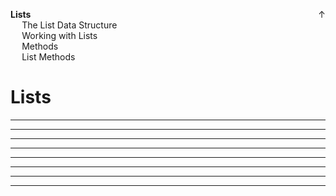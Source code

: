 <link rel="stylesheet" href="{{baseUrl}}/css/programming.css">

<div class="website-content">
<div id="toc">

<span style="float:right">[<span class="glyphicon glyphicon-home" aria-hidden="true"></span> ↑](../index.html)</span>
* [**Lists**](#lists)
  * [The List Data Structure](#the-list-data-structure)
  * [Working with Lists](#working-with-lists)
  * [Methods](#methods)
  * [List Methods](#list-methods)
  
</div>
<div id="main">

# Lists

<include src="../lists-intro/text.md" /><hr><hr>
<include src="../lists-workingWith/text.md" /><hr><hr>
<include src="../methods/text.md" /><hr><hr>
<include src="../lists-methods/text.md" /><hr><hr>

</div>
</div>